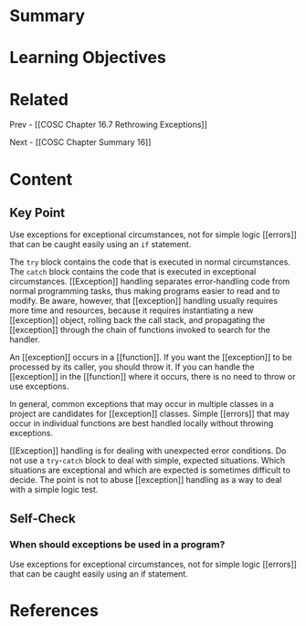 # Summary

# Learning Objectives

# Related
Prev - [[COSC Chapter 16.7 Rethrowing Exceptions]]

Next - [[COSC Chapter Summary 16]]
# Content

## Key Point

Use exceptions for exceptional circumstances, not for simple logic [[errors]] that can be caught easily using an `if` statement. 

The `try` block contains the code that is executed in normal circumstances. The `catch` block contains the code that is executed in exceptional circumstances. [[Exception]] handling separates error-handling code from normal programming tasks, thus making programs easier to read and to modify. Be aware, however, that [[exception]] handling usually requires more time and resources, because it requires instantiating a new [[exception]] object, rolling back the call stack, and propagating the [[exception]] through the chain of functions invoked to search for the handler.

An [[exception]] occurs in a [[function]]. If you want the [[exception]] to be processed by its caller, you should throw it. If you can handle the [[exception]] in the [[function]] where it occurs, there is no need to throw or use exceptions.

In general, common exceptions that may occur in multiple classes in a project are candidates for [[exception]] classes. Simple [[errors]] that may occur in individual functions are best handled locally without throwing exceptions.

[[Exception]] handling is for dealing with unexpected error conditions. Do not use a `try`-`catch` block to deal with simple, expected situations. Which situations are exceptional and which are expected is sometimes difficult to decide. The point is not to abuse [[exception]] handling as a way to deal with a simple logic test.

## Self-Check

### When should exceptions be used in a program?

Use exceptions for exceptional circumstances, not for simple logic [[errors]] that can be caught easily using an if statement.

# References
